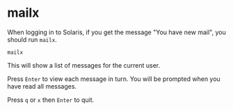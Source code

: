 # mailx

When logging in to Solaris, if you get the message "You have new mail",
you should run `mailx`.

	mailx

This will show a list of messages for the current user.

Press `Enter` to view each message in turn.
You will be prompted when you have read all messages.

Press `q` or `x` then `Enter` to quit.
